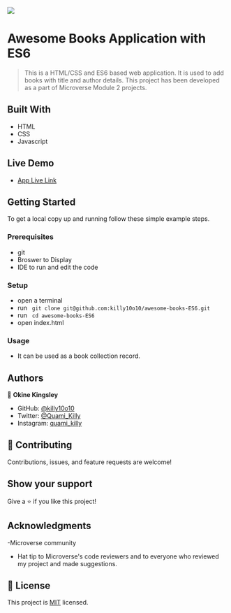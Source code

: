 ![](https://img.shields.io/badge/Microverse-blueviolet)

# Awesome Books Application with ES6

> This is a HTML/CSS and ES6 based web application. It is used to add books with title and author details. This project has been developed as a part of Microverse Module 2 projects.

## Built With

- HTML
- CSS
- Javascript

## Live Demo

- [App Live Link](https://killy10o10.github.io/awesome-books-ES6/)

## Getting Started

To get a local copy up and running follow these simple example steps.

### Prerequisites

- git
- Broswer to Display
- IDE to run and edit the code

### Setup

- open a terminal
- run ` git clone git@github.com:killy10o10/awesome-books-ES6.git`
- run ` cd awesome-books-ES6`
- open index.html

### Usage

- It can be used as a book collection record.

## Authors

👤 **Okine Kingsley**

- GitHub: [@killy10o10](https://github.com/killy10o10)
- Twitter: [@Quami_Killy](https://twitter.com/Quami_Killy)
- Instagram: [quami_killy](https://www.instagram.com/quami_killy/)


## 🤝 Contributing

Contributions, issues, and feature requests are welcome!

## Show your support

Give a ⭐️ if you like this project!

## Acknowledgments

-Microverse community

- Hat tip to Microverse's code reviewers and to everyone who reviewed my project and made suggestions.

## 📝 License

This project is [MIT](./LICENSE) licensed.
